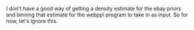 I don't have a good way of getting a density estimate for the ebay priors and binning that estimate for the webppl program to take in as input. So for now, let's ignore this.